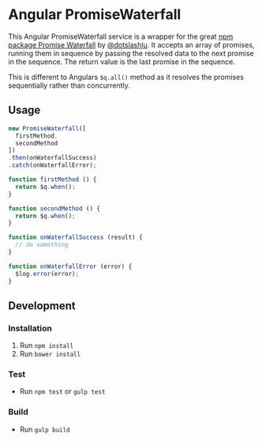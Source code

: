 # Angular PromiseWaterfall

This Angular PromiseWaterfall service is a wrapper for the great [npm package Promise Waterfall](https://github.com/dotSlashLu/promise-waterfall) by [@dotslashlu](https://twitter.com/dotslashlu). It accepts an array of promises, running them in sequence by passing the resolved data to the next promise in the sequence. The return value is the last promise in the sequence.

This is different to Angulars `$q.all()` method as it resolves the promises sequentially rather than concurrently.

## Usage

```javascript
new PromiseWaterfall([
  firstMethod,
  secondMethod
])
.then(onWaterfallSuccess)
.catch(onWaterfallError);

function firstMethod () {
  return $q.when();
}

function secondMethod () {
  return $q.when();
}

function onWaterfallSuccess (result) {
  // do something
}

function onWaterfallError (error) {
  $log.error(error);
}
```

## Development

### Installation

1. Run `npm install`
2. Run `bower install`

### Test

- Run `npm test` or `gulp test`

### Build

- Run `gulp build`
